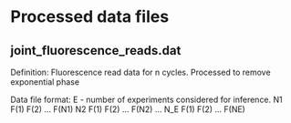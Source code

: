 # Processed data files

## joint_fluorescence_reads.dat

Definition: Fluorescence read data for n cycles. Processed to remove exponential phase

Data file format:
E - number of experiments considered for inference.
N1
F(1) F(2) ... F(N1)
N2
F(1) F(2) ... F(N2)
...
N_E
F(1) F(2) ... F(NE)

